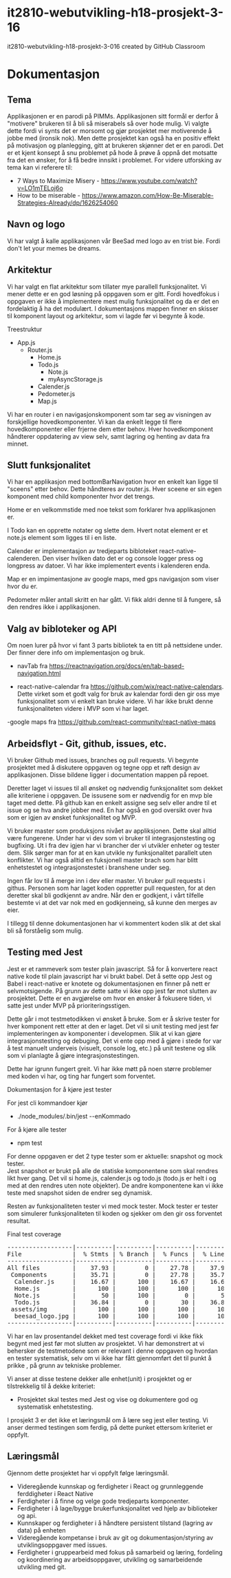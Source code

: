 # it2810-webutvikling-h18-prosjekt-3-16
it2810-webutvikling-h18-prosjekt-3-016 created by GitHub Classroom

Dokumentasjon
===================

Tema
---------
Applikasjonen er en parodi på PIMMs. Applikasjonen sitt formål er derfor å "motivere" brukeren til å bli så miserabels så over hode mulig. Vi valgte dette fordi vi synts det er morsomt og gjør prosjektet mer motiverende å jobbe med (ironsik nok). 
Men dette prosjektet kan også ha en positiv effekt på motivasjon og planlegging, gitt at brukeren skjønner det er en parodi. Det er et kjent konsept å snu problemet på hode å prøve å oppnå det motsatte fra det en ønsker, for å få bedre innsikt i problemet. For videre utforsking av tema kan vi referere til: 
- 7 Ways to Maximize Misery - https://www.youtube.com/watch?v=LO1mTELoj6o
- How to be miserable - https://www.amazon.com/How-Be-Miserable-Strategies-Already/dp/1626254060

Navn og logo
----------------
Vi har valgt å kalle applikasjonen vår BeeSad med logo av en trist bie. Fordi don't let your memes be dreams. 

Arkitektur
---------------
Vi har valgt en flat arkitektur som tillater mye parallell funksjonalitet. Vi mener dette er en god løsning på
oppgaven som er gitt. Fordi hovedfokus i oppgaven er ikke å implementere mest mulig funksjonalitet og da er det en fordelaktig å ha det modulært. 
I dokumentasjons mappen finner en skisser til komponent layout og arkitektur, som vi lagde før vi begynte å kode.

Treestruktur
- App.js
    - Router.js
        - Home.js
        - Todo.js
            - Note.js
            - myAsyncStorage.js
        - Calender.js
        - Pedometer.js
        - Map.js
        

Vi har en router i en navigasjonskomponent som tar seg av visningen av forskjellige hovedkomponenter. 
Vi kan da enkelt legge til flere hovedkomponenter eller frjerne dem etter behov.
Hver hovedkomponent håndterer oppdatering av view selv, samt lagring og henting av data fra minnet.

Slutt funksjonalitet
---------------------------
Vi har en applikasjon med bottomBarNavigation hvor en enkelt kan ligge til "sceens" etter behov. Dette håndteres av router.js. 
Hver sceene er sin egen komponent med child komponenter hvor det trengs. 

Home er en velkommstide med noe tekst som forklarer hva applikasjonen er.

I Todo kan en opprette notater og slette dem. Hvert notat element er et note.js element som ligges til i en liste. 

Calender er implementasjon av tredjeparts bibloteket react-native-calenderen. Den viser hvilken dato det er og console logger 
press og longpress av datoer. Vi har ikke implementert events i kalenderen enda.

Map er en impimentasjone av google maps, med gps navigasjon som viser hvor du er. 

Pedometer måler antall skritt en har gått. Vi fikk aldri denne til å fungere, så den rendres ikke i applikasjonen. 

Valg av bibloteker og API
---------------------
Om noen lurer på hvor vi fant 3 parts bibliotek ta en titt på nettsidene under. Der finner dere info om implementasjon og bruk. 

- navTab fra https://reactnavigation.org/docs/en/tab-based-navigation.html 

- react-native-calendar fra https://github.com/wix/react-native-calendars. Dette virket som et godt valg for bruk av kalendar 
fordi den gir oss mye funksjonalitet som vi enkelt kan bruke videre. Vi har ikke brukt denne funksjonaliteten videre i MVP som vi 
har laget. 

-google maps fra https://github.com/react-community/react-native-maps


Arbeidsflyt - Git, github, issues, etc.  
-----------------------------------------
Vi bruker Github med issues, branches og pull requests. Vi begynte prosjektet med å diskutere oppgaven og tegne opp et røft design av 
applikasjonen. Disse bildene ligger i documentation mappen på repoet. 

Deretter laget vi issues til all ønsket og nødvendig funksjonalitet som dekket alle kriteriene i oppgaven. De issusene som er nødvendig for en mvp ble
taget med dette. På github kan en enkelt assigne seg selv eller andre til et issue og se hva andre jobber med. En har også en god oversikt over hva som er 
igjen av ønsket funksjonalitet og MVP.

Vi bruker master som produksjons nivået av appliksjonen. Dette skal alltid være fungerene. Under har vi dev som vi bruker til 
integrasjonstesting og bugfixing. Ut i fra dev igjen har vi brancher der vi utvikler enheter og tester dem. Slik sørger man for at 
en kan utvikle ny funksjonalitet parallelt uten konflikter. Vi har også alltid en fuksjonell master brach som har blitt enhetstestet og 
integrasjonstestet i branshene under seg. 

Ingen får lov til å merge inn i dev eller master. Vi bruker pull requests i githus. Personen som har laget koden oppretter pull requesten, 
for at den deretter skal bli godkjennt av andre. Når den er godkjent, i vårt tilfelle bestemte vi at det var nok med en godkjenneing, så kunne den
merges av eier. 

I tillegg til denne dokumentasjonen har vi kommentert koden slik at det skal bli så forståelig som mulig. 


Testing med Jest
------------------
Jest er et rammeverk som tester plain javascript. Så for å konvertere react native kode til plain javascript har vi brukt babel.
Det å sette opp Jest og Babel i react-native er knotete og dokumentasjonen en finner på nett er selvmotsigende. 
På grunn av dette satte vi ikke opp jest før mot slutten av prosjektet. Dette er en avgjørelse om hvor en ønsker å fokusere tiden, 
vi satte jest under MVP på prioriteringsstigen. 

Dette går i mot testmetodikken vi ønsket å bruke. Som er å skrive tester for hver komponent rett etter at den er laget. 
Det vil si unit testing med jest før implementeringen av komponenter i developmen. Slik at vi kan gjøre integrasjonstesting og debuging.
Det vi ente opp med å gjøre i stede for var å test manuelt underveis (visuelt, console log, etc.) på unit testene og slik som vi planlagte å gjøre integrasjonstestingen.

Dette har igrunn fungert greit. Vi har ikke møtt på noen større problemer med koden vi har, og ting har fungert som forventet.

Dokumentasjon for å kjøre jest tester

For jest cli kommandoer kjør
- ./node_modules/.bin/jest --enKommado

For å kjøre alle tester
- npm test

For denne oppgaven er det 2 type tester som er aktuelle: snapshot og mock tester.  
Jest snapshot er brukt på alle de statiske komponentene som skal rendres likt hver gang. Det vil si home.js, calender.js og todo.js (todo.js 
er helt i og med at den rendres uten note objekter). De andre komponentene kan vi ikke teste med snapshot siden de endrer seg dynamisk. 

Resten av funksjonaliteten tester vi med mock tester. Mock tester er tester som simulerer funksjonaliteten til koden og sjekker om den gir oss forventet resultat.

Final test coverage
<pre>
------------------|----------|----------|----------|----------|-------------------|
File              |  % Stmts | % Branch |  % Funcs |  % Lines | Uncovered Line #s |
------------------|----------|----------|----------|----------|-------------------|
All files         |    37.93 |        0 |    27.78 |    37.93 |                   |
 Components       |    35.71 |        0 |    27.78 |    35.71 |                   |
  Calender.js     |    16.67 |      100 |    16.67 |    16.67 |    18,20,22,32,34 |
  Home.js         |      100 |      100 |      100 |      100 |                   |
  Note.js         |       50 |      100 |        0 |       50 |                11 |
  Todo.js         |    36.84 |        0 |       30 |    36.84 |... 75,85,86,91,92 |
 assets/img       |      100 |      100 |      100 |      100 |                   |
  beesad_logo.jpg |      100 |      100 |      100 |      100 |                   |
------------------|----------|----------|----------|----------|-------------------|
</pre>

Vi har en lav prosentandel dekket med test coverage fordi vi ikke fikk begynt med jest før mot slutten av prosjektet. Vi har demonstrert at vi 
behersker de testmetodene som er relevant i denne oppgaven og hvordan en tester systematisk, selv om vi ikke har fått gjennomført det til punkt å prikke
, på grunn av tekniske problemer. 

Vi anser at disse testene dekker alle enhet(unit) i prosjektet og er tilstrekkelig til å dekke kriteriet:

- Prosjektet skal testes med Jest og vise og dokumentere god og systematisk enhetstesting.

I prosjekt 3 er det ikke et læringsmål om å lære seg jest eller testing. Vi anser dermed testingen som ferdig, på dette punket ettersom kriteriet er oppfylt.

Læringsmål
-------------------
Gjennom dette prosjektet har vi oppfylt følge læringsmål. 

- Videregående  kunnskap og ferdigheter i React og grunnleggende ferddigheter i React Native
- Ferdigheter i å finne og velge gode tredjeparts komponenter.
- Ferdigheter i å lage/bygge brukerfunksjonalitet ved hjelp av biblioteker og api.
- Kunnskaper og ferdigheter i å håndtere persistent tilstand (lagring av data) på enheten
- Videregående kompetanse i bruk av git og dokumentasjon/styring av utviklingsoppgaver med issues. 
- Ferdigheter i gruppearbeid med fokus på samarbeid og læring, fordeling og koordinering av arbeidsoppgaver, utvikling og samarbeidende utvikling med git.
